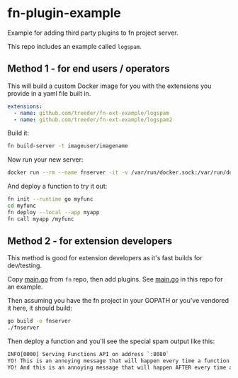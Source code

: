 # fn-plugin-example

Example for adding third party plugins to fn project server.

This repo includes an example called `logspam`.

## Method 1 - for end users / operators

This will build a custom Docker image for you with the extensions you provide in a yaml file built in.

```yaml
extensions:
  - name: github.com/treeder/fn-ext-example/logspam
  - name: github.com/treeder/fn-ext-example/logspam2
```

Build it:

```sh
fn build-server -t imageuser/imagename
```

Now run your new server:

```sh
docker run --rm --name fnserver -it -v /var/run/docker.sock:/var/run/docker.sock -v $PWD/data:/app/data -p 8080:8080 imageuser/imagename
```

And deploy a function to try it out:

```sh
fn init --runtime go myfunc
cd myfunc
fn deploy --local --app myapp
fn call myapp /myfunc
```

## Method 2 - for extension developers

This method is good for extension developers as it's fast builds for dev/testing.

Copy [main.go](https://github.com/fnproject/fn/blob/master/main.go) from `fn` repo, then add plugins. See [main.go](main.go) in this
repo for an example.

Then assuming you have the fn project in your GOPATH or you've vendored it here, it should build:

```sh
go build -o fnserver
./fnserver
```

Then deploy a function and you'll see the special spam output like this:

```txt
INFO[0000] Serving Functions API on address `:8080`
YO! This is an annoying message that will happen every time a function is called.
YO! And this is an annoying message that will happen AFTER every time a function is called.
```
